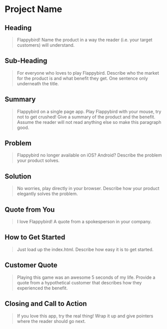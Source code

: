 # Project Name #

<!-- 
> This material was originally posted [here](http://www.quora.com/What-is-Amazons-approach-to-product-development-and-product-management). It is reproduced here for posterities sake.

There is an approach called "working backwards" that is widely used at Amazon. They work backwards from the customer, rather than starting with an idea for a product and trying to bolt customers onto it. While working backwards can be applied to any specific product decision, using this approach is especially important when developing new products or features.

For new initiatives a product manager typically starts by writing an internal press release announcing the finished product. The target audience for the press release is the new/updated product's customers, which can be retail customers or internal users of a tool or technology. Internal press releases are centered around the customer problem, how current solutions (internal or external) fail, and how the new product will blow away existing solutions.

If the benefits listed don't sound very interesting or exciting to customers, then perhaps they're not (and shouldn't be built). Instead, the product manager should keep iterating on the press release until they've come up with benefits that actually sound like benefits. Iterating on a press release is a lot less expensive than iterating on the product itself (and quicker!).

If the press release is more than a page and a half, it is probably too long. Keep it simple. 3-4 sentences for most paragraphs. Cut out the fat. Don't make it into a spec. You can accompany the press release with a FAQ that answers all of the other business or execution questions so the press release can stay focused on what the customer gets. My rule of thumb is that if the press release is hard to write, then the product is probably going to suck. Keep working at it until the outline for each paragraph flows. 

Oh, and I also like to write press-releases in what I call "Oprah-speak" for mainstream consumer products. Imagine you're sitting on Oprah's couch and have just explained the product to her, and then you listen as she explains it to her audience. That's "Oprah-speak", not "Geek-speak".

Once the project moves into development, the press release can be used as a touchstone; a guiding light. The product team can ask themselves, "Are we building what is in the press release?" If they find they're spending time building things that aren't in the press release (overbuilding), they need to ask themselves why. This keeps product development focused on achieving the customer benefits and not building extraneous stuff that takes longer to build, takes resources to maintain, and doesn't provide real customer benefit (at least not enough to warrant inclusion in the press release).
 -->
 
## Heading ##
  > Flappybird!
  Name the product in a way the reader (i.e. your target customers) will understand.

## Sub-Heading ##
  > For everyone who loves to play Flappybird.
  Describe who the market for the product is and what benefit they get. One sentence only underneath the title.

## Summary ##
  > Flappybird on a single page app. Play Flappybird with your mouse, try not to get crushed! 
  Give a summary of the product and the benefit. Assume the reader will not read anything else so make this paragraph good.

## Problem ##
  > Flappybird no longer available on iOS? Android?
  Describe the problem your product solves.

## Solution ##
  >  No worries, play directly in your browser.
  Describe how your product elegantly solves the problem.

## Quote from You ##
  > I love Flappybird!
  A quote from a spokesperson in your company.

## How to Get Started ##
  > Just load up the index.html.
  Describe how easy it is to get started.

## Customer Quote ##
  > Playing this game was an awesome 5 seconds of my life. 
  Provide a quote from a hypothetical customer that describes how they experienced the benefit.

## Closing and Call to Action ##
  > If you love this app, try the real thing!
  Wrap it up and give pointers where the reader should go next.
